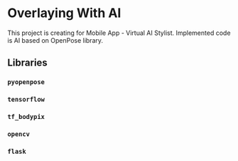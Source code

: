 # Overlaying With AI

This project is creating for Mobile App - Virtual AI Stylist. Implemented code is AI based on OpenPose library.

## Libraries

### `pyopenpose`
### `tensorflow`
### `tf_bodypix`
### `opencv`
### `flask`
